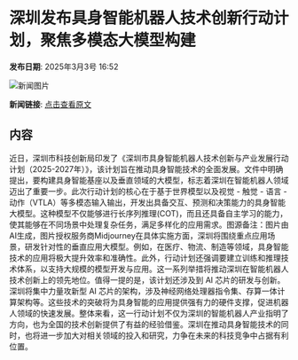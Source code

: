 # 深圳发布具身智能机器人技术创新行动计划，聚焦多模态大模型构建

**发布日期**: 2025年3月3号 16:52

![新闻图片](https://pic.chinaz.com/picmap/202304201630363728_5.jpg)

**新闻链接**: [点击查看原文](https://www.aibase.com/zh/news/15892)

## 内容

近日，深圳市科技创新局印发了《深圳市具身智能机器人技术创新与产业发展行动计划（2025-2027年）》，该计划旨在推动具身智能技术的全面发展。文件中明确提出，要构建具身智能基座以及垂直领域的大模型，标志着深圳在智能机器人领域迈出了重要一步。此次行动计划的核心在于基于世界模型以及视觉 - 触觉 - 语言 - 动作（VTLA）等多模态输入输出，开发出具备交互、预测和决策能力的具身智能大模型。这种模型不仅能够进行长序列推理(COT)，而且还具备自主学习的能力，使其能够在不同场景中处理复杂任务，满足多样化的应用需求。图源备注：图片由AI生成，图片授权服务商Midjourney在具体实施方面，深圳将围绕重点应用场景，研发针对性的垂直应用大模型。例如，在医疗、物流、制造等领域，具身智能技术的应用将极大提升效率和准确性。此外，行动计划还强调要建立训练和推理技术体系，以支持大规模的模型开发与应用。这一系列举措将推动深圳在智能机器人技术创新上的领先地位。值得一提的是，该计划还涉及到 AI 芯片的研发与创新。深圳将集中力量攻新型 AI 芯片的架构，涉及神经网络处理器指令集、存算一体计算架构等。这些技术的突破将为具身智能的应用提供强有力的硬件支撑，促进机器人领域的快速发展。整体来看，这一行动计划不仅为深圳的智能机器人产业指明了方向，也为全国的技术创新提供了有益的经验借鉴。深圳在推动具身智能技术的同时，也将进一步加大对相关领域的投入和研究，力争在未来的科技竞争中占据有利位置。

